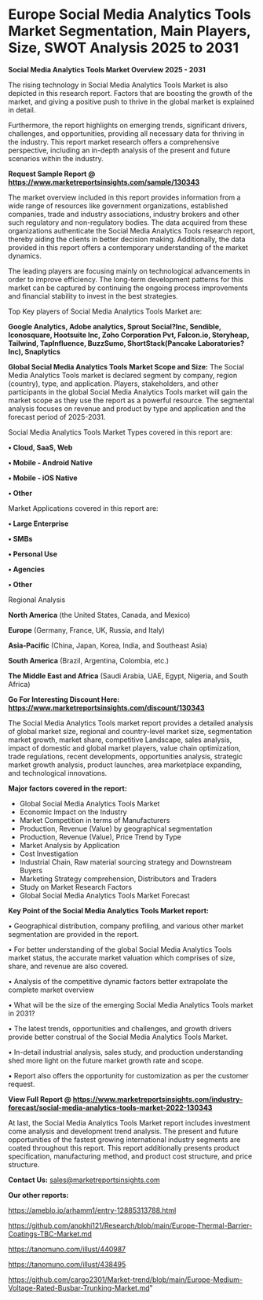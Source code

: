 # Europe Social Media Analytics Tools Market Segmentation, Main Players, Size, SWOT Analysis 2025 to 2031

<Strong> Social Media Analytics Tools Market Overview 2025 - 2031</strong>

The rising technology in Social Media Analytics Tools Market is also depicted in this research report. Factors that are boosting the growth of the market, and giving a positive push to thrive in the global market is explained in detail.

Furthermore, the report highlights on emerging trends, significant drivers, challenges, and opportunities, providing all necessary data for thriving in the industry. This report market research offers a comprehensive perspective, including an in-depth analysis of the present and future scenarios within the industry.

<strong>Request Sample Report @ <a href=https://www.marketreportsinsights.com/sample/130343>https://www.marketreportsinsights.com/sample/130343</a></strong>

The market overview included in this report provides information from a wide range of resources like government organizations, established companies, trade and industry associations, industry brokers and other such regulatory and non-regulatory bodies. The data acquired from these organizations authenticate the Social Media Analytics Tools research report, thereby aiding the clients in better decision making. Additionally, the data provided in this report offers a contemporary understanding of the market dynamics.

The leading players are focusing mainly on technological advancements in order to improve efficiency. The long-term development patterns for this market can be captured by continuing the ongoing process improvements and financial stability to invest in the best strategies.

Top Key players of Social Media Analytics Tools Market are:

<strong>Google Analytics, Adobe analytics, Sprout Social?Inc, Sendible, Iconosquare, Hootsuite Inc, Zoho Corporation Pvt, Falcon.io, Storyheap, Tailwind, TapInfluence, BuzzSumo, ShortStack(Pancake Laboratories?Inc), Snaplytics</strong>

<strong><b>Global Social Media Analytics Tools Market Scope and Size:</b></strong>
The Social Media Analytics Tools market is declared segment by company, region (country), type, and application. Players, stakeholders, and other participants in the global Social Media Analytics Tools market will gain the market scope as they use the report as a powerful resource. The segmental analysis focuses on revenue and product by type and application and the forecast period of 2025-2031.

Social Media Analytics Tools Market Types covered in this report are:

<strong>• Cloud, SaaS, Web

• Mobile - Android Native

• Mobile - iOS Native

• Other</strong>

Market Applications covered in this report are:

<strong>• Large Enterprise

• SMBs

• Personal Use

• Agencies

• Other</strong> 

Regional Analysis

<strong>North America</strong> (the United States, Canada, and Mexico)

<strong>Europe</strong> (Germany, France, UK, Russia, and Italy)

<strong>Asia-Pacific</strong> (China, Japan, Korea, India, and Southeast Asia)

<strong>South America</strong> (Brazil, Argentina, Colombia, etc.)

<strong>The Middle East and Africa</strong> (Saudi Arabia, UAE, Egypt, Nigeria, and South Africa)

<strong>Go For Interesting Discount Here: <a href=https://www.marketreportsinsights.com/discount/130343>https://www.marketreportsinsights.com/discount/130343</a></strong>

The Social Media Analytics Tools market report provides a detailed analysis of global market size, regional and country-level market size, segmentation market growth, market share, competitive Landscape, sales analysis, impact of domestic and global market players, value chain optimization, trade regulations, recent developments, opportunities analysis, strategic market growth analysis, product launches, area marketplace expanding, and technological innovations.

<strong><b>Major factors covered in the report:</b></strong>
<ul>
  <li>Global Social Media Analytics Tools Market </li>
  <li>Economic Impact on the Industry</li>
  <li>Market Competition in terms of Manufacturers</li>
  <li>Production, Revenue (Value) by geographical segmentation</li>
  <li>Production, Revenue (Value), Price Trend by Type</li>
  <li>Market Analysis by Application</li>
  <li>Cost Investigation</li>
  <li>Industrial Chain, Raw material sourcing strategy and Downstream Buyers</li>
  <li>Marketing Strategy comprehension, Distributors and Traders</li>
  <li>Study on Market Research Factors</li>
  <li>Global Social Media Analytics Tools Market Forecast</li>
</ul>

<strong><b>Key Point of the Social Media Analytics Tools Market report:</b></strong>

• Geographical distribution, company profiling, and various other market segmentation are provided in the report.

• For better understanding of the global Social Media Analytics Tools market status, the accurate market valuation which comprises of size, share, and revenue are also covered.

• Analysis of the competitive dynamic factors better extrapolate the complete market overview

• What will be the size of the emerging Social Media Analytics Tools market in 2031?

• The latest trends, opportunities and challenges, and growth drivers provide better construal of the Social Media Analytics Tools Market.

• In-detail industrial analysis, sales study, and production understanding shed more light on the future market growth rate and scope.

• Report also offers the opportunity for customization as per the customer request.

<strong><b>View Full Report @ <a href=https://www.marketreportsinsights.com/industry-forecast/social-media-analytics-tools-market-2022-130343>https://www.marketreportsinsights.com/industry-forecast/social-media-analytics-tools-market-2022-130343</a></b></strong>


At last, the Social Media Analytics Tools Market report includes investment come analysis and development trend analysis. The present and future opportunities of the fastest growing international industry segments are coated throughout this report. This report additionally presents product specification, manufacturing method, and product cost structure, and price structure.

<strong>Contact Us:</strong>
sales@marketreportsinsights.com

<strong>Our other reports:</strong>

<a href=https://ameblo.jp/arhamm1/entry-12885313788.html>https://ameblo.jp/arhamm1/entry-12885313788.html</a>

<a href=https://github.com/anokhi121/Research/blob/main/Europe-Thermal-Barrier-Coatings-TBC-Market.md>https://github.com/anokhi121/Research/blob/main/Europe-Thermal-Barrier-Coatings-TBC-Market.md</a>

<a href=https://tanomuno.com/illust/440987>https://tanomuno.com/illust/440987</a>

<a href=https://tanomuno.com/illust/438495>https://tanomuno.com/illust/438495</a>

<a href=https://github.com/cargo2301/Market-trend/blob/main/Europe-Medium-Voltage-Rated-Busbar-Trunking-Market.md>https://github.com/cargo2301/Market-trend/blob/main/Europe-Medium-Voltage-Rated-Busbar-Trunking-Market.md</a>"
